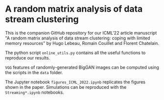 # A random matrix analysis of data stream clustering
This is the companion GitHub repository for our ICML'22 article manuscript "A random matrix analysis of data stream clustering: coping with limited memory resources" by Hugo Lebeau, Romain Couillet and Florent Chatelain.

The python script `online_utils.py` contains all the useful functions to reproduce our results.

`VGG` features of randomly-generated BigGAN images can be computed using the scripts in the `data` folder.

The Jupyter notebook `figures_ICML_2022.ipynb` replicates the figures shown in the paper. Simulations can be reproduced with the `Streaming*.ipynb` notebooks.
